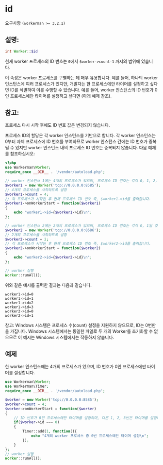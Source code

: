 # id
요구사항 ```(workerman >= 3.2.1)```


## 설명:
```php
int Worker::$id
```

현재 worker 프로세스의 ID 번호는  ```0```에서 ```$worker->count-1``` 까지의 범위에 있습니다.

이 속성은 worker 프로세스를 구별하는 데 매우 유용합니다. 예를 들어, 하나의 worker 인스턴스에 여러 프로세스가 있지만, 개발자는 한 프로세스에만 타이머를 설정하고 싶다면 ID를 식별하여 이를 수행할 수 있습니다. 예를 들어, worker 인스턴스의 ID 번호가 0인 프로세스에만 타이머를 설정하고 싶다면 (아래 예제 참조).

## 참고:

프로세스 다시 시작 후에도 ID 번호 값은 변경되지 않습니다.

프로세스 ID의 할당은 각 worker 인스턴스를 기반으로 합니다. 각 worker 인스턴스는 0부터 자체 프로세스에 ID 번호를 부여하므로 worker 인스턴스 간에는 ID 번호가 중복될 수 있지만 worker 인스턴스 내의 프로세스 ID 번호는 중복되지 않습니다. 다음 예제를 참조하십시오:

```php
<?php
use Workerman\Worker;
require_once __DIR__ . '/vendor/autoload.php';

// worker 인스턴스 1에는 4개의 프로세스가 있으며, 프로세스 ID 번호는 각각 0, 1, 2, 3일 것입니다
$worker1 = new Worker('tcp://0.0.0.0:8585');
// 4개의 프로세스를 시작하도록 설정
$worker1->count = 4;
// 각 프로세스가 시작된 후 현재 프로세스 ID 번호 즉, $worker1->id를 출력합니다.
$worker1->onWorkerStart = function($worker1)
{
    echo "worker1->id={$worker1->id}\n";
};

// worker 인스턴스 2에는 2개의 프로세스가 있으며, 프로세스 ID 번호는 각각 0, 1일 것입니다
$worker2 = new Worker('tcp://0.0.0.0:8686');
// 2개의 프로세스를 시작하도록 설정
$worker2->count = 2;
// 각 프로세스가 시작된 후 현재 프로세스 ID 번호 즉, $worker2->id를 출력합니다.
$worker2->onWorkerStart = function($worker2)
{
    echo "worker2->id={$worker2->id}\n";
};

// worker 실행
Worker::runAll();
```

위와 같은 예시를 출력한 결과는 다음과 같습니다.
```
worker1->id=0
worker1->id=1
worker1->id=2
worker1->id=3
worker2->id=0
worker2->id=1
```

참고: Windows 시스템은 프로세스 수(count) 설정을 지원하지 않으므로, ID는 0번만을 가집니다. Windows 시스템에서는 동일한 파일로 두 개의 Worker를 초기화할 수 없으므로 이 예시는 Windows 시스템에서는 작동하지 않습니다.


## 예제
한 worker 인스턴스에는 4개의 프로세스가 있으며, ID 번호가 0인 프로세스에만 타이머를 설정합니다.

```php
use Workerman\Worker;
use Workerman\Timer;
require_once __DIR__ . '/vendor/autoload.php';

$worker = new Worker('tcp://0.0.0.0:8585');
$worker->count = 4;
$worker->onWorkerStart = function($worker)
{
    // ID 번호가 0인 프로세스에만 타이머를 설정하며, 다른 1, 2, 3번은 타이머를 설정하지 않습니다.
    if($worker->id === 0)
    {
        Timer::add(1, function(){
            echo "4개의 worker 프로세스 중 0번 프로세스에만 타이머 설정\n";
        });
    }
};
// worker 실행
Worker::runAll();
```
